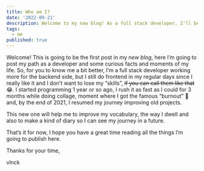 ```yaml
---
title: Who am I?
date: '2022-09-21'
description: Welcome to my new blog! As a full stack developer, I'll be sharing my journey and thoughts on all things development. Follow along as I document my experiences and insights, sharing my growth as a developer. Keep an eye out for updates as I share my story with you.
tags:
  - me
published: true
---
```


Welcome! This is going to be the first post in my _new blog_, here I’m going to post my path as a developer and some curious facts and moments of my life. So, for you to know me a bit better, I’m a full stack developer working more for the backend side, but I still do frontend in my regular days since I really like it and I don’t want to lose my “skills”, ~~if you can call them like that~~ 😂. I started programming 1 year or so ago, I rush it as fast as I could for 3 months while doing collage, moment where I got the famous “burnout” 🥵 and, by the end of 2021, I resumed my journey improving old projects.

This new one will help me to improve my vocabulary, the way I dwell and also to make a kind of diary so I can see my journey in a future.

That’s it for now, I hope you have a great time reading all the things I’m going to publish here.

Thanks for your time,

vlnck
